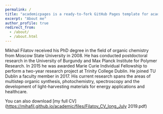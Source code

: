 ```yaml
---
permalink: /
title: "academicpages is a ready-to-fork GitHub Pages template for academic personal websites"
excerpt: "About me"
author_profile: true
redirect_from: 
  - /about/
  - /about.html
---
```


Mikhail Filatov received his PhD degree in the field of organic chemistry from Moscow State University in 2008. He has conducted postdoctoral research in the University of Burgundy and Max Planck Institute for Polymer Research. In 2015 he was awarded Marie Curie Individual Fellowship to perform a two-year research project at Trinity College Dublin. He joined TU Dublin a faculty member in 2017. His current research spans the areas of multistep organic synthesis, photochemistry, spectroscopy and the development of light-harvesting materials for energy applications and healthcare.

You can also download [my full CV](https://mihafil.github.io/academic/files/Filatov_CV_long_July 2019.pdf)
